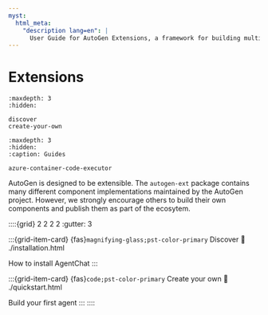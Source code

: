 ```yaml
---
myst:
  html_meta:
    "description lang=en": |
      User Guide for AutoGen Extensions, a framework for building multi-agent applications with AI agents.
---
```


# Extensions

```{toctree}
:maxdepth: 3
:hidden:

discover
create-your-own
```

```{toctree}
:maxdepth: 3
:hidden:
:caption: Guides

azure-container-code-executor
```

AutoGen is designed to be extensible. The `autogen-ext` package contains many different component implementations maintained by the AutoGen project. However, we strongly encourage others to build their own components and publish them as part of the ecosytem.


::::{grid} 2 2 2 2
:gutter: 3

:::{grid-item-card} {fas}`magnifying-glass;pst-color-primary` Discover
:link: ./installation.html

How to install AgentChat
:::

:::{grid-item-card} {fas}`code;pst-color-primary` Create your own
:link: ./quickstart.html

Build your first agent
:::
::::
